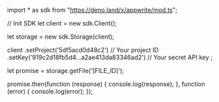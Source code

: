 import * as sdk from "https://deno.land/x/appwrite/mod.ts";

// Init SDK
let client = new sdk.Client();

let storage = new sdk.Storage(client);

client
    .setProject('5df5acd0d48c2') // Your project ID
    .setKey('919c2d18fb5d4...a2ae413da83346ad2') // Your secret API key
;


let promise = storage.getFile('[FILE_ID]');

promise.then(function (response) {
    console.log(response);
}, function (error) {
    console.log(error);
});